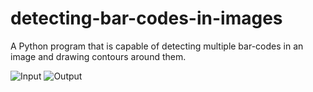 # detecting-bar-codes-in-images
A Python program that is capable of detecting multiple bar-codes in an image and drawing contours around them.

![Input](https://github.com/gauravpatil93/detecting-bar-codes-in-images/tree/master/Images/input.jpg)
![Output](https://github.com/gauravpatil93/detecting-bar-codes-in-images/tree/master/Images/output.png)
